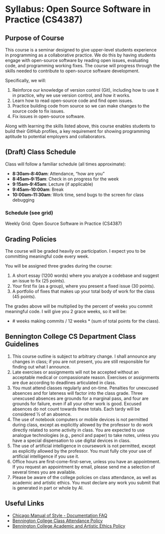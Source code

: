 # Syllabus: Open Source Software in Practice (CS4387)

## Purpose of Course

This course is a seminar designed to give upper-level students experience in programming as a collaborative practice. We do this by having students engage with open-source software by reading open issues, evaluating code, and programming working fixes. The course will progress through the skills needed to contribute to open-source software development.

Specifically, we will:
1. Reinforce our knowledge of version control (Git), including how to use it in practice, why we use version control, and how it works.
2. Learn how to read open-source code and find open issues.
3. Practice building code from source so we can make changes to the source code to fix issues.
4. Fix issues in open-source software.

Along with learning the skills listed above, this course enables students to build their GitHub profiles, a key requirement for showing programming aptitude to potential employers and collaborators.

## (Draft) Class Schedule

Class will follow a familiar schedule (all times approximate):

- **8:30am–8:40am**: Attendance, “how are you”
- **8:45am–9:15am**: Check in on progress for the week
- **9:15am–9:45am**: Lecture (if applicable)
- **9:45am–10:00am**: Break
- **10:00am–11:30am**: Work time, send bugs to the screen for class debugging

### Schedule (see grid)

Weekly Grid: Open Source Software in Practice (CS4387)

## Grading Policies

The course will be graded heavily on participation. I expect you to be committing meaningful code every week.

You will be assigned three grades during the course:

1. A short essay (1200 words) where you analyze a codebase and suggest an issue to fix (25 points).
2. Your first fix (as a group), where you present a fixed issue (30 points).
3. A portfolio of fixes that makes up your total body of work for the class (45 points).

The grades above will be multiplied by the percent of weeks you commit meaningful code. I will give you 2 grace weeks, so it will be:

- \# weeks making commits / 12 weeks \* (sum of total points for the class).

## Bennington College CS Department Class Guidelines

1. This course outline is subject to arbitrary change. I shall announce any changes in class; if you are not present, you are still responsible for finding out what I announce.
2. Late exercises or assignments will not be accepted without an acceptable medical or compassionate reason. Exercises or assignments are due according to deadlines articulated in class.
3. You must attend classes regularly and on-time. Penalties for unexcused absences and for lateness will factor into the class grade. Three unexcused absences are grounds for a marginal pass, and four are grounds for failure, even if all your other work is good. Excused absences do not count towards these totals. Each tardy will be considered ½ of an absence.
4. The use of notebook computers or mobile devices is not permitted during class, except as explicitly allowed by the professor to do work directly related to some activity in class. You are expected to use analogue technologies (e.g., pencil and paper) to take notes, unless you have a special dispensation to use digital devices in class.
5. The use of artificial intelligence in coursework is not permitted, except as explicitly allowed by the professor. You must fully cite your use of artificial intelligence if you use it.
6. Office hours are first-come-first-serve, unless you have an appointment. If you request an appointment by email, please send me a selection of several times you are available.
7. Please be aware of the college policies on class attendance, as well as academic and artistic ethics. You must declare any work you submit that is generated in part or whole by AI.

## Useful Links

- [Chicago Manual of Style - Documentation FAQ](https://www.chicagomanualofstyle.org/qanda/data/faq/topics/Documentation/faq0422.html)
- [Bennington College Class Attendance Policy](https://www.bennington.edu/current-students/student-handbook/academics-and-field-work-term/class-attendance)
- [Bennington College Academic and Artistic Ethics Policy](https://www.bennington.edu/current-students/student-handbook/academics-and-field-work-term/academic-and-artistic-ethics-policy)
